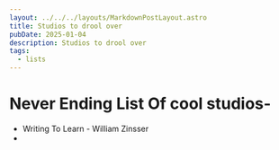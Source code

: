 ```yaml
---
layout: ../../../layouts/MarkdownPostLayout.astro
title: Studios to drool over
pubDate: 2025-01-04
description: Studios to drool over
tags:
  - lists
---
```

# Never Ending List Of cool studios-

- Writing To Learn - William Zinsser
- 
